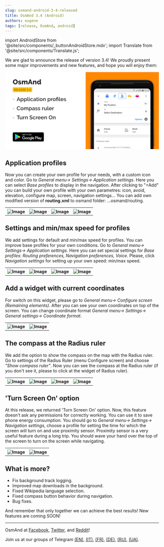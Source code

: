 ```yaml
---
slug: osmand-android-3-4-released
title: OsmAnd 3.4 (Android)
authors: eugene
tags: [release, OsmAnd, android]
---
```

import AndroidStore from '@site/src/components/_buttonAndroidStore.mdx';
import Translate from '@site/src/components/Translate.js';

We are glad to announce the release of version 3.4! We proudly present some major improvements and new features, and hope you will enjoy them:

![Release android 3-40](./17.png)

<!--truncate-->

## Application profiles

Now you can create your own profile for your needs, with a custom icon and color. Go to <i>General menu-> Settings-> Application settings</i>. Here you can select <i>Base profiles</i> to display in the navigation.
After clicking to "+Add" you can build your own profile with your own parametres: icon, avoid, elevation, configure map, screen, navigation settings...
You can add own modified version of <b>routing.xml</b> to osmand folder: ...osmand/routing.

<table>
  <tr>
    <th><img src={require('./1.jpg').default} alt="Image"/></th>
    <th><img src={require('./2.jpg').default} alt="Image"/></th>
    <th><img src={require('./3.jpg').default} alt="Image"/></th>
    <th><img src={require('./4.jpg').default} alt="Image"/></th>
      </tr>
</table> 

## Settings and min/max speed for profiles

We add settings for default and min/max speed for profiles. You can improve base profiles for your own conditions. Go to <i>General menu-> Settings-> Application settings</i>. Here you can set special settings for <i>Base profiles</i>: <i>Routing preferences, Navigation preferences, Voice</i>. Please, click <i>Navigation settings</i> for setting up your own speed: min/max speed.

<table>
  <tr>
    <th><img src={require('./5.jpg').default} alt="Image"/></th>
    <th><img src={require('./6.jpg').default} alt="Image"/></th>
    <th><img src={require('./7.jpg').default} alt="Image"/></th>
    <th><img src={require('./8.jpg').default} alt="Image"/></th>
      </tr>
</table> 

## Add a widget with current coordinates

For switch on this widget, please go to <i>General menu-> Configure screen (Remaining elements)</i>. After you can see your own coordinates on top of the screen.
You can change coordinate format  <i>General menu-> Settings-> General settings-> Coordinate format</i>.

<table>
  <tr>
    <th><img src={require('./9.jpg').default} alt="Image"/></th>
    <th><img src={require('./10.jpg').default} alt="Image"/></th>
      </tr>
</table> 

## The compass at the Radius ruler

We add the option to show the compass on the map with the Radius ruler. Go to settings of the Radius Ruler (menu Configure screen) and choose <i>"Show compass ruler"</i>. Now you can see the compass at the Radius ruler (if you don't see it, please to click at the widget of Radius ruler).

<table>
  <tr>
    <th><img src={require('./11.jpg').default} alt="Image"/></th>
    <th><img src={require('./12.jpg').default} alt="Image"/></th>
    <th><img src={require('./13.jpg').default} alt="Image"/></th>
    <th><img src={require('./14.jpg').default} alt="Image"/></th>
      </tr>
</table> 

## 'Turn Screen On' option

At this release, we returned 'Turn Screen On' option. Now, this feature doesn't ask any permissions for correctly working. You can use it to save phone energy consumption. You should go to <i>General menu-> Settings-> Navigation settings</i>, choose a profile for setting the time for which the screen will turn on and use proximity sensor.
Proximity sensor is a very useful feature during a long trip. You should wave your hand over the top of the screen to turn on the screen while navigating.


<table>
  <tr>
    <th><img src={require('./15.jpg').default} alt="Image"/></th>
    <th><img src={require('./16.jpg').default} alt="Image"/></th>
      </tr>
</table> 

## What is more?

- Fix background track logging.
- Improved map downloads in the background.
- Fixed Wikipedia language selection.
- Fixed compass button behavior during navigation.
- Bug fixes.

And remember that only together we can achieve the best results!
New features are coming SOON!


____________________________ 

<p>OsmAnd at <a href="https://www.facebook.com/osmandapp/">Facebook</a>, <a href="https://www.twitter.com/osmandapp/">Twitter</a>, and <a href="https://www.reddit.com/r/OsmAnd/">Reddit</a>!</p>
<p>Join us at our groups of Telegram <a href="https://t.me/OsmAndMaps">(EN)</a>, <a href="https://t.me/itosmand">(IT)</a>,  <a href="https://t.me/frosmand">(FR)</a>, <a href="https://t.me/deosmand">(DE)</a>, <a href="https://t.me/ruosmand">(RU)</a>, <a href="https://t.me/uaosmand">(UA)</a>.</p>



<AndroidStore/>
